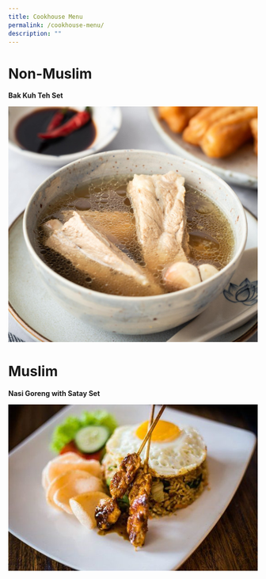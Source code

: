 ```yaml
---
title: Cookhouse Menu
permalink: /cookhouse-menu/
description: ""
---
```

# Non-Muslim
**Bak Kuh Teh Set**

![](/images/singapore-bak-kut-teh-meat-bone-tea-soup.jpg)

# Muslim
**Nasi Goreng with Satay Set**

![](/images/nasi%20goreng%202.jpeg)
